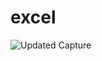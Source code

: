# excel
![Updated Capture](https://github.com/user-attachments/assets/cbe80113-116f-4451-a4f6-41b1b7edebf2)
